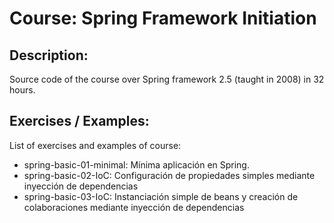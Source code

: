 # Course: Spring Framework Initiation
 
## Description:
Source code of the course over Spring framework 2.5 (taught in 2008) in 32 hours.

## Exercises / Examples:
List of exercises and examples of course:

- spring-basic-01-minimal: Mínima aplicación en Spring.
- spring-basic-02-IoC: Configuración de propiedades simples mediante inyección de dependencias
- spring-basic-03-IoC: Instanciación simple de beans y creación de colaboraciones mediante inyección de dependencias
